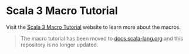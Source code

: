 # Scala 3 Macro Tutorial

Visit the [Scala 3 Macro Tutorial][scala-lang] website to learn more about the macros.

> The macro tutorial has been moved to [docs.scala-lang.org][scala-lang] and this repository is no longer updated.

[scala-lang]: https://docs.scala-lang.org/scala3/guides/macros/
